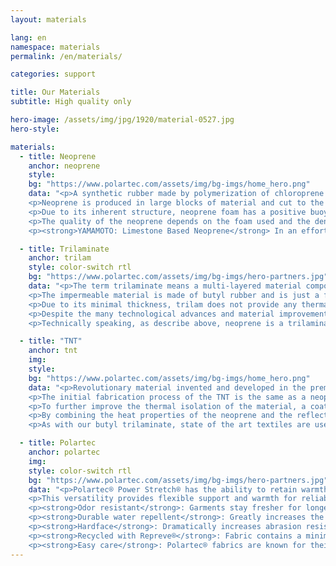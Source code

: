 ```yaml
---
layout: materials

lang: en
namespace: materials
permalink: /en/materials/

categories: support

title: Our Materials
subtitle: High quality only

hero-image: /assets/img/jpg/1920/material-0527.jpg
hero-style:

materials:
  - title: Neoprene
    anchor: neoprene
    style:  
    bg: "https://www.polartec.com/assets/img/bg-imgs/home_hero.png"
    data: "<p>A synthetic rubber made by polymerization of chloroprene. Neoprene exhibits good chemical stability and maintains flexibility over a wide range of temperature. Neoprene foam is produced in either closed-cell or open-cell form. The closed-cell version is waterproof and used for wetsuits and drysuits. The foam is formed by injecting the neoprene with nitrogen gas, creating gas cells inside the material thus increasing its insulation properties.</p>
    <p>Neoprene is produced in large blocks of material and cut to the required thickness, varying from 1mm to 10mm. The greater the thickness, the better the thermal insulation. To provide strength and protection, the foam can be laminated on either side with nylon, polyester or various other fabrics.</p>
    <p>Due to its inherent structure, neoprene foam has a positive buoyancy. Since the foam largely contains gas pockets, the thickness and the buoyancy of the neoprene decrease at depth, loosing some of its thermal insulation.</p>
    <p>The quality of the neoprene depends on the foam used and the density of the material. The amount of gas cells and their size is directly related to the durability of the foam. A denser neoprene will be more durable, less buoyant and resist better to the great ambient pressure at depth.</p>
    <p><strong>YAMAMOTO: Limestone Based Neoprene</strong> In an effort to provide the perfect material to its customer, SF Tech is using the best neoprene available on the market. A Japanese neoprene foam made at 99.7% of Limestone, (calcium carbonate) making it more environment-friendly than petroleum-based products. We use only #88 neoprene, a high-density hyper-compressed neoprene foam with excellent thermal insulation, exceptional durability and can withstand high pressure without loosing its properties.</p>"

  - title: Trilaminate
    anchor: trilam
    style: color-switch rtl
    bg: "https://www.polartec.com/assets/img/bg-imgs/hero-partners.jpg"
    data: "<p>The term trilaminate means a multi-layered material composed of three layers of overlapping materials, laminated together. An inner and outer linings provide the strength and durability whereas the middle layer ensure the watertightness of the material.</p>
    <p>The impermeable material is made of butyl rubber and is just a few tenth of millimeter thick. To avoid tearing and ripping, an outer protective fabric is necessary. Usually, a strong, non-elastic woven material (Nylon, Polyester, DuPont™ Kevlar®,...)</p>
    <p>Due to its minimal thickness, trilam does not provide any thermal insulation. Therefore, the diver must use appropriate undergarment, generally thicker than with a neoprene drysuit. However, the buoyancy of the material is reduced and the material is drying faster.</p>
    <p>Despite the many technological advances and material improvements, the name Trilam stayed and now encompass various materials made from 2 (bi-laminate) up to 8 (octo-laminate) layers.</p>
    <p>Technically speaking, as describe above, neoprene is a trilaminate material where the middle liner is made of neoprene. But to avoid confusion, both technical terms, Neoprene and Trialm, are used to describe the categories of products.</p>"

  - title: "TNT"
    anchor: tnt
    img:
    style: 
    bg: "https://www.polartec.com/assets/img/bg-imgs/home_hero.png"
    data: "<p>Revolutionary material invented and developed in the premises of SF Tech, TNT is a trilaminate material using high density neoprene foam as an impermeable layer instead of butyl rubber.</p>
    <p>The initial fabrication process of the TNT is the same as a neoprene material. A layer of neoprene foam is laminated with an inner and outer layer. Then, the overall material undergoes a second compression phase in a hyperbaric chamber. This process creates a thin, flexible, ultra-dense neoprene trilaminate. By using neoprene as a impermeable medium instead of butyl, flexibility and heat retaining property are drastically improved, with an increase of heat insulation up to 40%.</p>
    <p>To further improve the thermal isolation of the material, a coating of solid Titanium alloy, called Ti-Alpha, is applied directly on either side of the neoprene sheet, creating an efficient insulating barrier. The exterior layer reduces cold absorption and the interior layer increases heat reflection, keeping the warm body temperature inside the suit. By reducing heat exchange and acting as a reflective barrier, the titanium significantly improve thermal insulation up to 40%.</p>
    <p>By combining the heat properties of the neoprene and the reflective layers of Titanium, TNT drysuit feels nearly twice as warm as a corresponding butyl trilaminate drysuit.</p>
    <p>As with our butyl trilaminate, state of the art textiles are used on our TNT. The outer layer is exactly the same and consist of DuPont™ Kevlar® reinforced Nylon and Polyester, whereas the inner layer is made of Nylon.</p>"

  - title: Polartec
    anchor: polartec
    img:
    style: color-switch rtl
    bg: "https://www.polartec.com/assets/img/bg-imgs/hero-partners.jpg"
    data: "<p>Polartec® Power Stretch® has the ability to retain warmth without restricting movement or agility during activities. The outer surface has a low-friction finish that reduces irritation when worn with other fabrics and increases overall abrasion resistance. The next-to-skin layer stays dry, breathable and comfortable by continuously transferring moisture vapor for rapid evaporation. Reinforced elastic fibers ensure the fabric consistently rebounds after every stretch.</p>
    <p>This versatility provides flexible support and warmth for reliable comfort in any sport based activity. Polartec® wicks moisture like a base material, but can handle direct exposure to the elements when necessary.</p>
    <p><strong>Odor resistant</strong>: Garments stay fresher for longer between washes. A silver chloride treatment inhibits the growth of odor causing bacteria for the life of the garment</p>
    <p><strong>Durable water repellent</strong>: Greatly increases the fabric's inherent ability to resist water and snow without sacrificing breathability</p>
    <p><strong>Hardface</strong>: Dramatically increases abrasion resistance, reduces surface friction against other layers  and adds durable water repellency</p>
    <p><strong>Recycled with Repreve®</strong>: Fabric contains a minimum of 50% Repreve® recycled fibers that conserve energy and reduce CO2 emissions</p>
    <p><strong>Easy care</strong>: Polartec® fabrics are known for their easy care and lasting durability. Most Polartec® fabric can be washed in warm water and tumbled dry on low and in most cases this will deliver the best post-wash feel and performance</p>"
---
```


